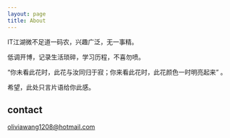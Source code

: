 ```yaml
---
layout: page
title: About
---
```

IT江湖微不足道一码农，兴趣广泛，无一事精。

低调开博，记录生活琐碎，学习历程，不喜勿喷。

“你未看此花时，此花与汝同归于寂；你来看此花时，此花颜色一时明亮起来” 。

希望，此处只言片语给你此感。


## contact
oliviawang1208@hotmail.com